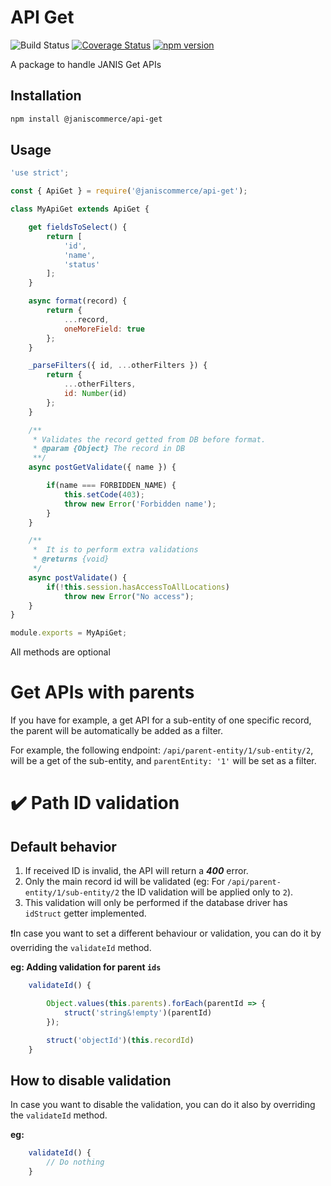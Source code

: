# API Get

![Build Status](https://github.com/janis-commerce/api-get/workflows/Build%20Status/badge.svg)
[![Coverage Status](https://coveralls.io/repos/github/janis-commerce/api-get/badge.svg?branch=master)](https://coveralls.io/github/janis-commerce/api-get?branch=master)
[![npm version](https://badge.fury.io/js/%40janiscommerce%2Fapi-get.svg)](https://www.npmjs.com/package/@janiscommerce/api-get)

A package to handle JANIS Get APIs

## Installation
```sh
npm install @janiscommerce/api-get
```

## Usage
```js
'use strict';

const { ApiGet } = require('@janiscommerce/api-get');

class MyApiGet extends ApiGet {

	get fieldsToSelect() {
		return [
			'id',
			'name',
			'status'
		];
	}

	async format(record) {
		return {
			...record,
			oneMoreField: true
		};
	}

	_parseFilters({ id, ...otherFilters }) {
		return {
			...otherFilters,
			id: Number(id)
		};
	}

	/**
	 * Validates the record getted from DB before format.
	 * @param {Object} The record in DB
	 **/
	async postGetValidate({ name }) {

		if(name === FORBIDDEN_NAME) {
			this.setCode(403);
			throw new Error('Forbidden name');
		}
	}

	/**
	 *  It is to perform extra validations
	 * @returns {void}
	 */
	async postValidate() {
		if(!this.session.hasAccessToAllLocations)
			throw new Error("No access");
	}
}

module.exports = MyApiGet;
```

All methods are optional

# Get APIs with parents

If you have for example, a get API for a sub-entity of one specific record, the parent will be automatically be added as a filter.

For example, the following endpoint: `/api/parent-entity/1/sub-entity/2`, will be a get of the sub-entity, and `parentEntity: '1'` will be set as a filter.

# ✔️ Path ID validation

## Default behavior
1. If received ID is invalid, the API will return a ***400*** error. 
2. Only the main record id will be validated (eg: For `/api/parent-entity/1/sub-entity/2` the ID validation will be applied only to `2`).
3. This validation will only be performed if the database driver has `idStruct` getter implemented.

❗In case you want to set a different behaviour or validation, you can do it by overriding the `validateId` method.

**eg: Adding validation for parent `ids`**
```javascript
	validateId() {

		Object.values(this.parents).forEach(parentId => {
			struct('string&!empty')(parentId)
		});

		struct('objectId')(this.recordId)
	}
```
## How to disable validation
In case you want to disable the validation, you can do it also by overriding the `validateId` method.

**eg:**
```javascript
	validateId() {
		// Do nothing
	}
```

